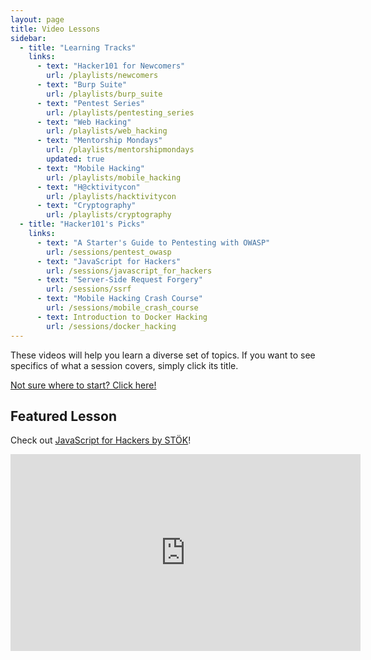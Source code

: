 ```yaml
---
layout: page
title: Video Lessons
sidebar:
  - title: "Learning Tracks"
    links:
      - text: "Hacker101 for Newcomers"
        url: /playlists/newcomers
      - text: "Burp Suite"
        url: /playlists/burp_suite
      - text: "Pentest Series"
        url: /playlists/pentesting_series
      - text: "Web Hacking"
        url: /playlists/web_hacking
      - text: "Mentorship Mondays"
        url: /playlists/mentorshipmondays
        updated: true
      - text: "Mobile Hacking"
        url: /playlists/mobile_hacking
      - text: "H@cktivitycon"
        url: /playlists/hacktivitycon
      - text: "Cryptography"
        url: /playlists/cryptography
  - title: "Hacker101's Picks"
    links:
      - text: "A Starter's Guide to Pentesting with OWASP"
        url: /sessions/pentest_owasp
      - text: "JavaScript for Hackers"
        url: /sessions/javascript_for_hackers
      - text: "Server-Side Request Forgery"
        url: /sessions/ssrf
      - text: "Mobile Hacking Crash Course"
        url: /sessions/mobile_crash_course
      - text: Introduction to Docker Hacking 
        url: /sessions/docker_hacking
---
```


These videos will help you learn a diverse set of topics. If you want to see specifics of what a session covers, simply click its title.

<a class="btn btn-primary" href="/start-here">
  Not sure where to start? Click here!
</a>

## Featured Lesson
Check out [JavaScript for Hackers by STÖK](/sessions/javascript_for_hackers)!
<iframe width="560" height="315" src="https://www.youtube-nocookie.com/embed/FTeE3OrTNoA" title="YouTube video player" frameborder="0" allow="accelerometer; autoplay; clipboard-write; encrypted-media; gyroscope; picture-in-picture" allowfullscreen></iframe>
